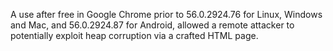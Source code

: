 A use after free in Google Chrome prior to 56.0.2924.76 for Linux, Windows and Mac, and 56.0.2924.87 for Android, allowed a remote attacker to potentially exploit heap corruption via a crafted HTML page.